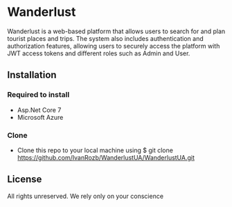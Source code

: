 # Wanderlust

Wanderlust is a web-based platform that allows users to search for and plan tourist places and trips.
The system also includes authentication and authorization features, 
allowing users to securely access the platform with JWT access tokens and different roles such as Admin and User.

## Installation


### Required to install

* Asp.Net Core 7
* Microsoft Azure


### Clone

* Clone this repo to your local machine using $ git clone https://github.com/IvanRozb/WanderlustUA/WanderlustUA.git


## License

All rights unreserved. We rely only on your conscience
